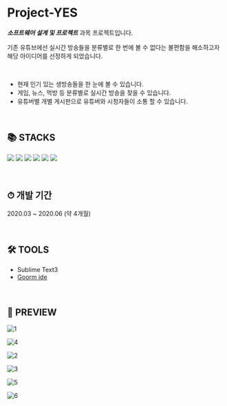 # Project-YES

***소프트웨어 설계 및 프로젝트*** 과목 프로젝트입니다.  

기존 유튜브에선 실시간 방송들을 분류별로 한 번에 볼 수 없다는 불편함을 해소하고자 해당 아이디어를 선정하게 되었습니다.  

<br/>

 - 현재 인기 있는 생방송들을 한 눈에 볼 수 있습니다.
 - 게임, 뉴스, 먹방 등 분류별로 실시간 방송을 찾을 수 있습니다.
 - 유튜버별 개별 게시판으로 유튜버와 시청자들이 소통 할 수 있습니다.

<br/>

## 📚 STACKS
<img src="https://img.shields.io/badge/html5-E34F26?style=for-the-badge&logo=html5&logoColor=white"> <img src="https://img.shields.io/badge/css-1572B6?style=for-the-badge&logo=css3&logoColor=white"> <img src="https://img.shields.io/badge/javascript-F7DF1E?style=for-the-badge&logo=javascript&logoColor=black"> <img src="https://img.shields.io/badge/jquery-0769AD?style=for-the-badge&logo=jquery&logoColor=white"> <img src="https://img.shields.io/badge/php-777BB4?style=for-the-badge&logo=php&logoColor=white"> <img src="https://img.shields.io/badge/mysql-4479A1?style=for-the-badge&logo=mysql&logoColor=white">

<br/>

## ⏱ 개발 기간
2020.03 ~ 2020.06 (약 4개월)

<br/>

## 🛠️ TOOLS
- Sublime Text3
- [Goorm ide](ide.goorm.io)

<br/>

## 🌅 PREVIEW
![1](https://user-images.githubusercontent.com/9810848/170944188-835071fe-c53e-4d08-9ae7-fe9c18665a7b.jpg)  

![4](https://user-images.githubusercontent.com/9810848/170944179-b9c221a5-a991-483e-8475-31e39f5cf139.jpg)  

![2](https://user-images.githubusercontent.com/9810848/170944189-ccfdb94d-6098-47ee-a31e-4683243755ce.jpg)  

![3](https://user-images.githubusercontent.com/9810848/170944170-621085bc-3d04-4ef0-acde-05b52885ba91.jpg)  

![5](https://user-images.githubusercontent.com/9810848/170944184-91e69d23-b269-4ae7-934e-fd2e364ddff2.jpg)  

![6](https://user-images.githubusercontent.com/9810848/170944186-24fb6ddb-a255-4391-986a-ca1d271937f5.jpg)  



<!--
<br/>
## 🚀 RUN
config폴더와 구글 api폴더는 ignore됨
-->
